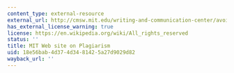```yaml
---
content_type: external-resource
external_url: http://cmsw.mit.edu/writing-and-communication-center/avoiding-plagiarism/
has_external_license_warning: true
license: https://en.wikipedia.org/wiki/All_rights_reserved
status: ''
title: MIT Web site on Plagiarism
uid: 18e56bab-4d37-4d34-8142-5a27d9029d82
wayback_url: ''
---
```

